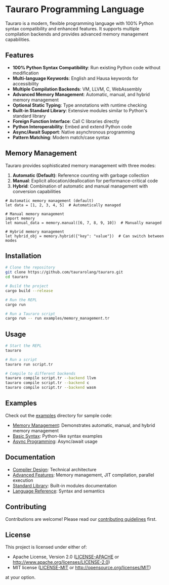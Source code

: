 # Tauraro Programming Language

Tauraro is a modern, flexible programming language with 100% Python syntax compatibility and enhanced features. It supports multiple compilation backends and provides advanced memory management capabilities.

## Features

- **100% Python Syntax Compatibility**: Run existing Python code without modification
- **Multi-language Keywords**: English and Hausa keywords for accessibility
- **Multiple Compilation Backends**: VM, LLVM, C, WebAssembly
- **Advanced Memory Management**: Automatic, manual, and hybrid memory management
- **Optional Static Typing**: Type annotations with runtime checking
- **Built-in Standard Library**: Extensive modules similar to Python's standard library
- **Foreign Function Interface**: Call C libraries directly
- **Python Interoperability**: Embed and extend Python code
- **Async/Await Support**: Native asynchronous programming
- **Pattern Matching**: Modern match/case syntax

## Memory Management

Tauraro provides sophisticated memory management with three modes:

1. **Automatic (Default)**: Reference counting with garbage collection
2. **Manual**: Explicit allocation/deallocation for performance-critical code
3. **Hybrid**: Combination of automatic and manual management with conversion capabilities

```tauraro
# Automatic memory management (default)
let data = [1, 2, 3, 4, 5]  # Automatically managed

# Manual memory management
import memory
let manual_data = memory.manual([6, 7, 8, 9, 10])  # Manually managed

# Hybrid memory management
let hybrid_obj = memory.hybrid({"key": "value"})  # Can switch between modes
```

## Installation

```bash
# Clone the repository
git clone https://github.com/taurarolang/tauraro.git
cd tauraro

# Build the project
cargo build --release

# Run the REPL
cargo run

# Run a Tauraro script
cargo run -- run examples/memory_management.tr
```

## Usage

```bash
# Start the REPL
tauraro

# Run a script
tauraro run script.tr

# Compile to different backends
tauraro compile script.tr --backend llvm
tauraro compile script.tr --backend c
tauraro compile script.tr --backend wasm
```

## Examples

Check out the [examples](examples/) directory for sample code:

- [Memory Management](examples/memory_management.tr): Demonstrates automatic, manual, and hybrid memory management
- [Basic Syntax](examples/basic_syntax.tr): Python-like syntax examples
- [Async Programming](examples/async_example.tr): Async/await usage

## Documentation

- [Compiler Design](docs/compiler_design.md): Technical architecture
- [Advanced Features](docs/advanced-features.md): Memory management, JIT compilation, parallel execution
- [Standard Library](docs/stdlib.md): Built-in modules documentation
- [Language Reference](docs/language-reference.md): Syntax and semantics

## Contributing

Contributions are welcome! Please read our [contributing guidelines](CONTRIBUTING.md) first.

## License

This project is licensed under either of:

- Apache License, Version 2.0 ([LICENSE-APACHE](LICENSE-APACHE) or http://www.apache.org/licenses/LICENSE-2.0)
- MIT license ([LICENSE-MIT](LICENSE-MIT) or http://opensource.org/licenses/MIT)

at your option.